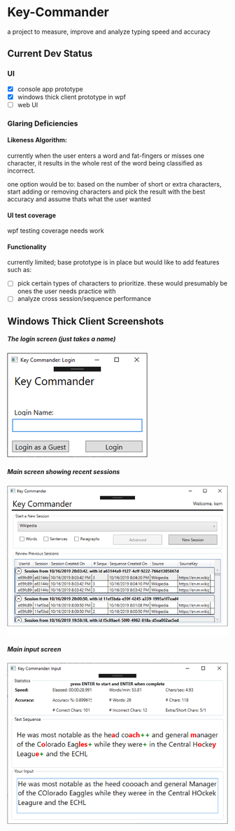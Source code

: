 # Key-Commander
a project to measure, improve and analyze typing speed and accuracy 

## Current Dev Status

### UI
- [x] console app prototype
- [x] windows thick client prototype in wpf
- [ ] web UI

### Glaring Deficiencies
#### Likeness Algorithm: 
currently when the user enters a word and fat-fingers or misses one character, it results in the whole rest of the word being classified as incorrect.  

one option would be to: based on the number of short or extra characters, start adding or removing characters and pick the result with the best accuracy and assume thats what the user wanted

#### UI test coverage
wpf testing coverage needs work

#### Functionality
currently limited; base prototype is in place but would like to add features such as:
- [ ] pick certain types of characters to prioritize.  these would presumably be ones the user needs practice with
- [ ] analyze cross session/sequence performance

## Windows Thick Client Screenshots
##### The login screen (just takes a name)
![Login](/external_resources/ui_wpf_login.png)

##### Main screen showing recent sessions
![Main](/external_resources/ui_wpf_main.png)

##### Main input screen
![Input Screen](/external_resources/ui_wpf_input.png)
